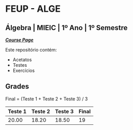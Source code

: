 # FEUP - ALGE

## Álgebra | MIEIC | 1º Ano | 1º Semestre


[***Course Page***](https://sigarra.up.pt/feup/pt/ucurr_geral.ficha_uc_view?pv_ocorrencia_id=436423)


Este repositório contém:
- Acetatos
- Testes
- Exercícios

## Grades

Final = (Teste 1 + Teste 2 + Teste 3) / 3

| Teste 1 | Teste 2 | Teste 3 | Final
|---|---|---|---
| 20.00 | 18.20 | 18.50 | 19
